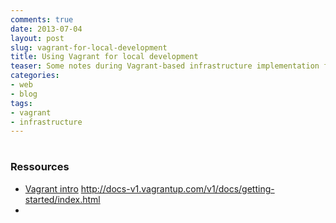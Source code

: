```yaml
--- 
comments: true 
date: 2013-07-04
layout: post 
slug: vagrant-for-local-development
title: Using Vagrant for local development
teaser: Some notes during Vagrant-based infrastructure implementation for local development
categories: 
- web
- blog
tags: 
- vagrant
- infrastructure
---
```


# 

### Ressources
* [Vagrant intro] http://docs-v1.vagrantup.com/v1/docs/getting-started/index.html
* [Vagrant intro]: http://docs-v1.vagrantup.com/v1/docs/getting-started/index.html
